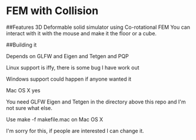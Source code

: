 # FEM with Collision

##Features
3D Deformable solid simulator using Co-rotational FEM
You can interact with it with the mouse and make it the floor or a cube.

##Building it

Depends on GLFW and Eigen and Tetgen and PQP

Linux support is iffy, there is some bug I have work  out

Windows support could happen if anyone wanted it

Mac OS X yes

You need GLFW Eigen and Tetgen in the directory above this repo and I'm not sure what else.

Use make -f makefile.mac on Mac OS X

I'm sorry for this, if people are interested I can change it.
